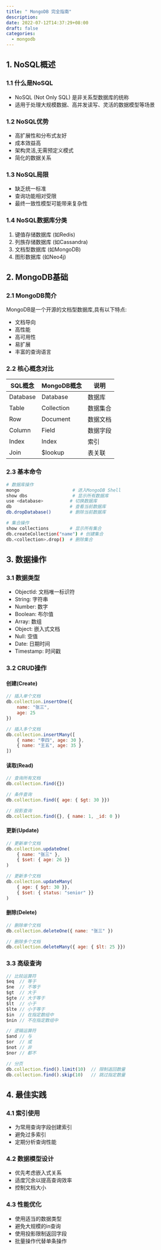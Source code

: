 ```yaml
---
title: " MongoDB 完全指南"
description: 
date: 2022-07-12T14:37:29+08:00
draft: false
categories:
  - mongodb
---
```

<!--more-->

## 1. NoSQL概述

### 1.1 什么是NoSQL
- NoSQL (Not Only SQL) 是非关系型数据库的统称
- 适用于处理大规模数据、高并发读写、灵活的数据模型等场景

### 1.2 NoSQL优势
- 高扩展性和分布式友好
- 成本效益高
- 架构灵活,无需预定义模式
- 简化的数据关系

### 1.3 NoSQL局限
- 缺乏统一标准
- 查询功能相对受限
- 最终一致性模型可能带来复杂性

### 1.4 NoSQL数据库分类
1. 键值存储数据库 (如Redis)
2. 列族存储数据库 (如Cassandra)
3. 文档型数据库 (如MongoDB)
4. 图形数据库 (如Neo4j)

## 2. MongoDB基础

### 2.1 MongoDB简介
MongoDB是一个开源的文档型数据库,具有以下特点:
- 文档导向
- 高性能
- 高可用性
- 易扩展
- 丰富的查询语言

### 2.2 核心概念对比
| SQL概念 | MongoDB概念 | 说明 |
|---------|-------------|------|
| Database | Database | 数据库 |
| Table | Collection | 数据集合 |
| Row | Document | 数据文档 |
| Column | Field | 数据字段 |
| Index | Index | 索引 |
| Join | $lookup | 表关联 |

### 2.3 基本命令
```bash
# 数据库操作
mongo                    # 进入MongoDB Shell
show dbs                 # 显示所有数据库
use <database>          # 切换数据库
db                      # 查看当前数据库
db.dropDatabase()       # 删除当前数据库

# 集合操作
show collections        # 显示所有集合
db.createCollection("name") # 创建集合
db.<collection>.drop()  # 删除集合
```

## 3. 数据操作

### 3.1 数据类型
- ObjectId: 文档唯一标识符
- String: 字符串
- Number: 数字
- Boolean: 布尔值
- Array: 数组
- Object: 嵌入式文档
- Null: 空值
- Date: 日期时间
- Timestamp: 时间戳

### 3.2 CRUD操作

#### 创建(Create)
```javascript
// 插入单个文档
db.collection.insertOne({
    name: "张三",
    age: 25
})

// 插入多个文档
db.collection.insertMany([
    { name: "李四", age: 30 },
    { name: "王五", age: 35 }
])
```

#### 读取(Read)
```javascript
// 查询所有文档
db.collection.find({})

// 条件查询
db.collection.find({ age: { $gt: 30 }})

// 投影查询
db.collection.find({}, { name: 1, _id: 0 })
```

#### 更新(Update)
```javascript
// 更新单个文档
db.collection.updateOne(
    { name: "张三" },
    { $set: { age: 26 }}
)

// 更新多个文档
db.collection.updateMany(
    { age: { $gt: 30 }},
    { $set: { status: "senior" }}
)
```

#### 删除(Delete)
```javascript
// 删除单个文档
db.collection.deleteOne({ name: "张三" })

// 删除多个文档
db.collection.deleteMany({ age: { $lt: 25 }})
```

### 3.3 高级查询
```javascript
// 比较运算符
$eq  // 等于
$ne  // 不等于
$gt  // 大于
$gte // 大于等于
$lt  // 小于
$lte // 小于等于
$in  // 在指定数组中
$nin // 不在指定数组中

// 逻辑运算符
$and // 与
$or  // 或
$not // 非
$nor // 都不

// 分页
db.collection.find().limit(10)  // 限制返回数量
db.collection.find().skip(10)   // 跳过指定数量
```

## 4. 最佳实践

### 4.1 索引使用
- 为常用查询字段创建索引
- 避免过多索引
- 定期分析查询性能

### 4.2 数据模型设计
- 优先考虑嵌入式关系
- 适度冗余以提高查询效率
- 控制文档大小

### 4.3 性能优化
- 使用适当的数据类型
- 避免大规模的in查询
- 使用投影限制返回字段
- 批量操作代替单条操作